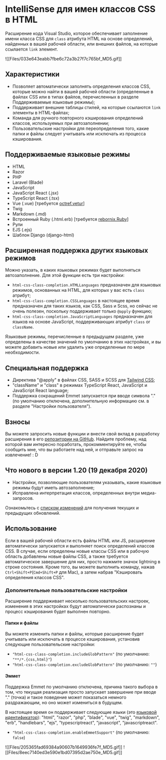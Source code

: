 # IntelliSense для имен классов CSS в HTML

Расширение кода Visual Studio, которое обеспечивает заполнение имени класса CSS для `class` атрибута HTML на основе определений, найденных в вашей рабочей области, или внешних файлов, на которые ссылается `link` элемент.

![[Files/033e643eabb7fbe6c72a3b27f7c765bf_MD5.gif]]

## Характеристики

-   Позволяет автоматически заполнять определения классов CSS, которые можно найти в вашей рабочей области (определенные в файлах CSS или в типах файлов, перечисленных в разделе Поддерживаемые языковые режимы);
-   Поддерживает внешние таблицы стилей, на которые ссылаются `link` элементы в HTML-файлах;
-   Команда для ручного повторного кэширования определений классов, используемых при автозаполнении;
-   Пользовательские настройки для переопределения того, какие папки и файлы следует учитывать или исключать из процесса кэширования.

## Поддерживаемые языковые режимы

-   HTML
-   Razor
-   PHP
-   Laravel (Blade)
-   JavaScript
-   JavaScript React (.jsx)
-   TypeScript React (.tsx)
-   Vue (.vue) \[требуется [octref.vetur](https://marketplace.visualstudio.com/items?itemName=octref.vetur)\]
-   Twig
-   Markdown (.md)
-   Встроенный Ruby (.html.erb) \[требуется [rebornix.Ruby](https://marketplace.visualstudio.com/items?itemName=rebornix.Ruby)\]
-   Рули
-   EJS (.ejs)
-   Шаблон Django (django-html)

## Расширенная поддержка других языковых режимов

Можно указать, в каких языковых режимах будет выполняться автозаполнение. Для этой функции есть три настройки:

-   `html-css-class-completion.HTMLLanguages` предназначен для языковых режимов, основанных на HTML, для которых у вас есть `class` атрибут;
-   `html-css-class-completion.CSSLanguages` в настоящее время предназначен для таких языков, как CSS, Sass и Scss, но сейчас не очень полезен, поскольку поддерживает только `@apply` функцию;
-   `html-css-class-completion.JavaScriptLanguages` предназначен для языков на основе JavaScript, поддерживающих атрибут `class` or `className`.

Языковые режимы, перечисленные в предыдущем разделе, уже определены в качестве значений по умолчанию в этих настройках, и вы можете добавить новые или удалить уже определенные по мере необходимости.

## Специальная поддержка

-   Директива "@apply" в файлах CSS, SASS и SCSS для [Tailwind CSS](https://tailwindcss.com);
-   "className" и "class" в режимах TypeScript React, JavaScript и JavaScript React language;
-   Поддержка сокращений Emmet запускается при вводе символа "." (по умолчанию отключена, дополнительную информацию см. в разделе "Настройки пользователя").

## Взносы

Вы можете запросить новые функции и внести свой вклад в разработку расширения в его [репозитории на GitHub](https://github.com/Zignd/HTML-CSS-Class-Completion/issues). Найдите проблему, над которой вам интересно поработать, прокомментируйте ее, чтобы сообщить мне, что вы работаете над ней, и отправьте запрос на извлечение! : D

## Что нового в версии 1.20 (19 декабря 2020)

-   Настройки, позволяющие пользователям указывать, какие языковые режимы будут иметь автозаполнение;
-   Исправлена интерпретация классов, определенных внутри медиа-запросов.

Ознакомьтесь с [списком изменений](https://github.com/zignd/HTML-CSS-Class-Completion/blob/master/CHANGELOG.md) для получения текущих и предыдущих обновлений.

## Использование

Если в вашей рабочей области есть файлы HTML или JS, расширение автоматически запускается и выполняет поиск определений классов CSS. В случае, если определены новые классы CSS или в рабочую область добавлены новые файлы CSS, а также требуется автоматическое завершение для них, просто нажмите значок lightning в строке состояния. Кроме того, вы можете выполнить команду, нажав `Ctrl+Shift+P`(`Cmd+Shift+P` для Mac), а затем набрав "Кэшировать определения классов CSS".

### Дополнительные пользовательские настройки

Расширение поддерживает несколько пользовательских настроек, изменения в этих настройках будут автоматически распознаны и процесс кэширования будет выполнен повторно.

#### Папки и файлы

Вы можете изменить папки и файлы, которые расширение будет учитывать или исключать в процессе кэширования, установив следующие пользовательские настройки:

-   `"html-css-class-completion.includeGlobPattern"` (по умолчанию: `"**/*.{css,html}"`)
-   `"html-css-class-completion.excludeGlobPattern"` (по умолчанию: `""`)

#### Эммет

Поддержка Emmet по умолчанию отключена, причина такого выбора в том, что текущая реализация просто запускает завершение при вводе "." (точка) и такое поведение может показаться немного раздражающим, но оно может измениться в будущем.

В настоящее время он поддерживает следующие языки (это [языковой идентификатор](https://code.visualstudio.com/docs/languages/identifiers#_known-language-identifiers)): "html", "razor", "php", "blade", "vue", "twig", "markdown", "erb", "handlebars", "ejs", "typescriptreact", "javascript", "javascriptreact".

-   `"html-css-class-completion.enableEmmetSupport"` (по умолчанию: `false`)

![[Files/205365fad69384a90607b1649936fe7f_MD5.gif]]
![[Files/8eec7140ed3e590e1bd07395d2ae750e_MD5.gif]]

